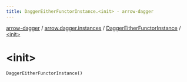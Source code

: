```yaml
---
title: DaggerEitherFunctorInstance.<init> - arrow-dagger
---
```


[arrow-dagger](../../index.html) / [arrow.dagger.instances](../index.html) / [DaggerEitherFunctorInstance](index.html) / [&lt;init&gt;](./-init-.html)

# &lt;init&gt;

`DaggerEitherFunctorInstance()`